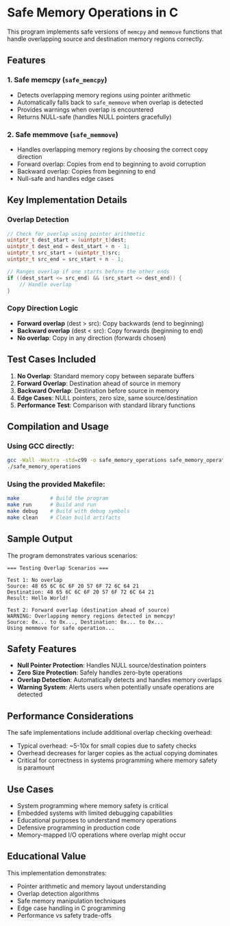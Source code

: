 # Safe Memory Operations in C

This program implements safe versions of `memcpy` and `memmove` functions that handle overlapping source and destination memory regions correctly.

## Features

### 1. Safe memcpy (`safe_memcpy`)
- Detects overlapping memory regions using pointer arithmetic
- Automatically falls back to `safe_memmove` when overlap is detected
- Provides warnings when overlap is encountered
- Returns NULL-safe (handles NULL pointers gracefully)

### 2. Safe memmove (`safe_memmove`) 
- Handles overlapping memory regions by choosing the correct copy direction
- Forward overlap: Copies from end to beginning to avoid corruption
- Backward overlap: Copies from beginning to end
- Null-safe and handles edge cases

## Key Implementation Details

### Overlap Detection
```c
// Check for overlap using pointer arithmetic
uintptr_t dest_start = (uintptr_t)dest;
uintptr_t dest_end = dest_start + n - 1;
uintptr_t src_start = (uintptr_t)src;
uintptr_t src_end = src_start + n - 1;

// Ranges overlap if one starts before the other ends
if ((dest_start <= src_end) && (src_start <= dest_end)) {
    // Handle overlap
}
```

### Copy Direction Logic
- **Forward overlap** (dest > src): Copy backwards (end to beginning)
- **Backward overlap** (dest < src): Copy forwards (beginning to end)
- **No overlap**: Copy in any direction (forwards chosen)

## Test Cases Included

1. **No Overlap**: Standard memory copy between separate buffers
2. **Forward Overlap**: Destination ahead of source in memory
3. **Backward Overlap**: Destination before source in memory  
4. **Edge Cases**: NULL pointers, zero size, same source/destination
5. **Performance Test**: Comparison with standard library functions

## Compilation and Usage

### Using GCC directly:
```bash
gcc -Wall -Wextra -std=c99 -o safe_memory_operations safe_memory_operations.c
./safe_memory_operations
```

### Using the provided Makefile:
```bash
make          # Build the program
make run      # Build and run
make debug    # Build with debug symbols
make clean    # Clean build artifacts
```

## Sample Output

The program demonstrates various scenarios:

```
=== Testing Overlap Scenarios ===

Test 1: No overlap
Source: 48 65 6C 6C 6F 20 57 6F 72 6C 64 21 
Destination: 48 65 6C 6C 6F 20 57 6F 72 6C 64 21 
Result: Hello World!

Test 2: Forward overlap (destination ahead of source)
WARNING: Overlapping memory regions detected in memcpy!
Source: 0x... to 0x..., Destination: 0x... to 0x...
Using memmove for safe operation...
```

## Safety Features

- **Null Pointer Protection**: Handles NULL source/destination pointers
- **Zero Size Protection**: Safely handles zero-byte operations
- **Overlap Detection**: Automatically detects and handles memory overlaps
- **Warning System**: Alerts users when potentially unsafe operations are detected

## Performance Considerations

The safe implementations include additional overlap checking overhead:
- Typical overhead: ~5-10x for small copies due to safety checks
- Overhead decreases for larger copies as the actual copying dominates
- Critical for correctness in systems programming where memory safety is paramount

## Use Cases

- System programming where memory safety is critical
- Embedded systems with limited debugging capabilities
- Educational purposes to understand memory operations
- Defensive programming in production code
- Memory-mapped I/O operations where overlap might occur

## Educational Value

This implementation demonstrates:
- Pointer arithmetic and memory layout understanding
- Overlap detection algorithms
- Safe memory manipulation techniques
- Edge case handling in C programming
- Performance vs safety trade-offs
